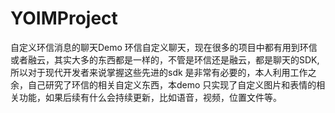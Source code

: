 # YOIMProject
自定义环信消息的聊天Demo
环信自定义聊天，现在很多的项目中都有用到环信或者融云，其实大多的东西都是一样的，不管是环信还是融云，都是聊天的SDK,所以对于现代开发者来说掌握这些先进的sdk 是非常有必要的，本人利用工作之余，自己研究了环信的相关自定义东西，本demo 只实现了自定义图片和表情的相关功能，如果后续有什么会持续更新，比如语音，视频，位置文件等。
